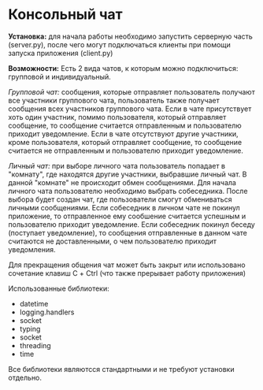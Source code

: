 <h1> Консольный чат </h1>

<b> Установка:</b> для начала работы необходимо запустить серверную часть (server.py), после чего могут подключаться клиенты при помощи запуска приложения (client.py)

<b>Возможности:</b>
Есть 2 вида чатов, к которым можно подключиться: групповой и индивидуальный.

<em>Групповой чат:</em> сообщения, которые отправляет пользователь получают все участники группового чата, пользователь также получает сообщения всех участников группового чата.
Если в чате присутствует хоть один участник, помимо пользователя, который отправляет сообщение, то сообщение считается отправленным и пользователю приходит уведомление.
Если в чате отсутствуют другие участники, кроме пользователя, который отправляет сообщение, то сообщение считается не отправленным и пользователю приходит уведомление.

<em>Личный чат:</em> при выборе личного чата пользователь попадает в "комнату", где находятся другие участники, выбравшие личный чат. 
В данной "комнате" не происходит обмен сообщениями. Для начала личного чата пользователю необходимо выбрать собеседника. После выбора будет создан чат, где пользователи смогут обмениваться личными сообщениями.
Если собеседник в личном чате не покинул приложение, то отправленное ему сообшение считается успешным и пользователю приходит уведомление.
Если собеседник покинул беседу (поступает уведомление), то сообщения отправленные в данном чате считаются не доставленными, о чем пользователю приходит уведомления.

Для прекращения общения чат может быть закрыт или использовано сочетание клавиш С + Ctrl (что также прерывает работу приложения)

Использованные библиотеки: 
<ul>
<li>datetime</li>
<li>logging.handlers</li>
<li>socket</li>
<li>typing</li>
<li>socket</li>
<li>threading</li>
<li>time</li>
</ul>

Все библиотеки являютсся стандартными и не требуют установки отдельно.
